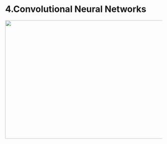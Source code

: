 # 4.Convolutional Neural Networks

<img align='middle' src="docs/cert.jpg" width="700" height="380"> 
